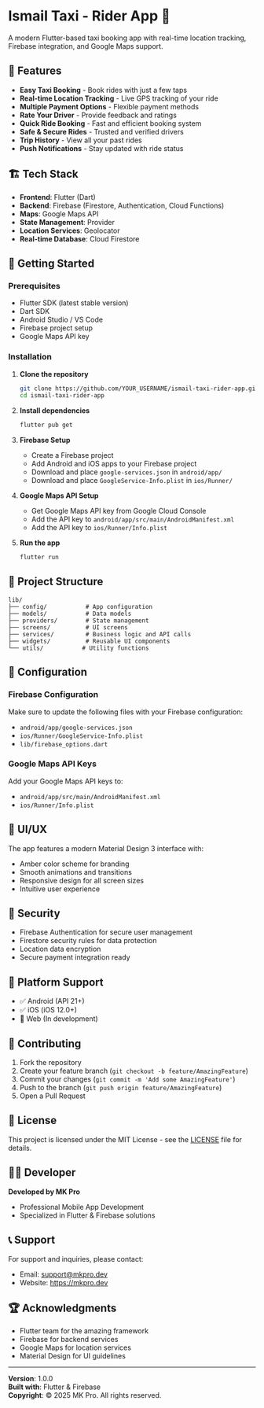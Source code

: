 # Ismail Taxi - Rider App 🚕

A modern Flutter-based taxi booking app with real-time location tracking, Firebase integration, and Google Maps support.

## 📱 Features

- **Easy Taxi Booking** - Book rides with just a few taps
- **Real-time Location Tracking** - Live GPS tracking of your ride
- **Multiple Payment Options** - Flexible payment methods
- **Rate Your Driver** - Provide feedback and ratings
- **Quick Ride Booking** - Fast and efficient booking system
- **Safe & Secure Rides** - Trusted and verified drivers
- **Trip History** - View all your past rides
- **Push Notifications** - Stay updated with ride status

## 🏗️ Tech Stack

- **Frontend**: Flutter (Dart)
- **Backend**: Firebase (Firestore, Authentication, Cloud Functions)
- **Maps**: Google Maps API
- **State Management**: Provider
- **Location Services**: Geolocator
- **Real-time Database**: Cloud Firestore

## 🚀 Getting Started

### Prerequisites

- Flutter SDK (latest stable version)
- Dart SDK
- Android Studio / VS Code
- Firebase project setup
- Google Maps API key

### Installation

1. **Clone the repository**
   ```bash
   git clone https://github.com/YOUR_USERNAME/ismail-taxi-rider-app.git
   cd ismail-taxi-rider-app
   ```

2. **Install dependencies**
   ```bash
   flutter pub get
   ```

3. **Firebase Setup**
   - Create a Firebase project
   - Add Android and iOS apps to your Firebase project
   - Download and place `google-services.json` in `android/app/`
   - Download and place `GoogleService-Info.plist` in `ios/Runner/`

4. **Google Maps API Setup**
   - Get Google Maps API key from Google Cloud Console
   - Add the API key to `android/app/src/main/AndroidManifest.xml`
   - Add the API key to `ios/Runner/Info.plist`

5. **Run the app**
   ```bash
   flutter run
   ```

## 📁 Project Structure

```
lib/
├── config/           # App configuration
├── models/           # Data models
├── providers/        # State management
├── screens/          # UI screens
├── services/         # Business logic and API calls
├── widgets/          # Reusable UI components
└── utils/           # Utility functions
```

## 🔧 Configuration

### Firebase Configuration
Make sure to update the following files with your Firebase configuration:
- `android/app/google-services.json`
- `ios/Runner/GoogleService-Info.plist`
- `lib/firebase_options.dart`

### Google Maps API Keys
Add your Google Maps API keys to:
- `android/app/src/main/AndroidManifest.xml`
- `ios/Runner/Info.plist`

## 🎨 UI/UX

The app features a modern Material Design 3 interface with:
- Amber color scheme for branding
- Smooth animations and transitions
- Responsive design for all screen sizes
- Intuitive user experience

## 🔐 Security

- Firebase Authentication for secure user management
- Firestore security rules for data protection
- Location data encryption
- Secure payment integration ready

## 📱 Platform Support

- ✅ Android (API 21+)
- ✅ iOS (iOS 12.0+)
- 🔄 Web (In development)

## 🤝 Contributing

1. Fork the repository
2. Create your feature branch (`git checkout -b feature/AmazingFeature`)
3. Commit your changes (`git commit -m 'Add some AmazingFeature'`)
4. Push to the branch (`git push origin feature/AmazingFeature`)
5. Open a Pull Request

## 📄 License

This project is licensed under the MIT License - see the [LICENSE](LICENSE) file for details.

## 👨‍💻 Developer

**Developed by MK Pro**
- Professional Mobile App Development
- Specialized in Flutter & Firebase solutions

## 📞 Support

For support and inquiries, please contact:
- Email: support@mkpro.dev
- Website: https://mkpro.dev

## 🏆 Acknowledgments

- Flutter team for the amazing framework
- Firebase for backend services
- Google Maps for location services
- Material Design for UI guidelines

---

**Version**: 1.0.0  
**Built with**: Flutter & Firebase  
**Copyright**: © 2025 MK Pro. All rights reserved.
